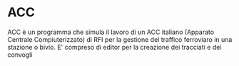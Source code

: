 # ACC
ACC è un programma che simula il lavoro di un ACC italiano (Apparato Centrale Compiuterizzato) di RFI per la gestione del traffico ferroviaro in una stazione o bivio. E' compreso di editor per la creazione dei tracciati e dei convogli
